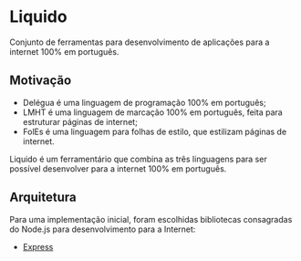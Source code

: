 # Liquido

Conjunto de ferramentas para desenvolvimento de aplicações para a internet 100% em português.

## Motivação

- Delégua é uma linguagem de programação 100% em português;
- LMHT é uma linguagem de marcação 100% em português, feita para estruturar páginas de internet;
- FolEs é uma linguagem para folhas de estilo, que estilizam páginas de internet. 

Liquido é um ferramentário que combina as três linguagens para ser possível desenvolver para a internet 100% em português.

## Arquitetura

Para uma implementação inicial, foram escolhidas bibliotecas consagradas do Node.js para desenvolvimento para a Internet:

- [Express](https://www.npmjs.com/package/express)